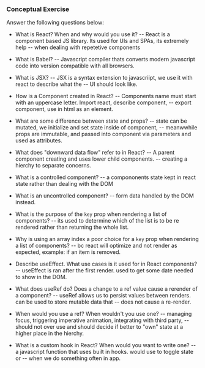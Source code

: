 ### Conceptual Exercise

Answer the following questions below:

- What is React? When and why would you use it?
  -- React is a component based JS library. Its used for UIs and SPAs, its extremely help 
  -- when dealing with repetetive components

- What is Babel?
  -- Javascript compiler thats converts modern javascript code into version compatible with all browsers.

- What is JSX?
  -- JSX is a syntax extension to javascriipt, we use it with react to describe what the
  -- UI should look like. 

- How is a Component created in React?
  -- Components name must start with an uppercase letter. Import react, describe component, 
  -- export component, use in html as an element.

- What are some difference between state and props?
  -- state can be mutated, we initialize and set state inside of component,
  -- meanwwhile props are immutable, and passed into component via parameters and used as attributes.

- What does "downward data flow" refer to in React?
  -- A parent component creating and uses lower child components.
  -- creating a hierchy to separate concerns.

- What is a controlled component?
  -- a compononents state kept in react state rather than dealing with the DOM

- What is an uncontrolled component?
  -- form data handled by the DOM instead.

- What is the purpose of the `key` prop when rendering a list of components?
  -- its used to determine which of the list is to be re rendered rather than returning the whole list.

- Why is using an array index a poor choice for a `key` prop when rendering a list of components?
  -- bc react will optimize and not render as expected, example: if an item is removed.

- Describe useEffect.  What use cases is it used for in React components?
  -- useEffect is ran after the first render. used to get some date needed to show in the DOM.

- What does useRef do?  Does a change to a ref value cause a rerender of a component?
  -- useRef allows us to persist values between renders. can be used to store mutable data that
  -- does not cause a re-render.

- When would you use a ref? When wouldn't you use one?
  -- managing focus, triggering imperative animation, integrating with third party,
  -- should not over use and should decide if better to "own" state at a higher place in the hierchy.

- What is a custom hook in React? When would you want to write one?
  -- a javascript function that uses built in hooks. would use to toggle state or
  -- when we do something often in app.